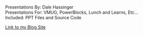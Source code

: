 Presentations By: Dale Hassinger  
Presentations For: VMUG, PowerBlocks, Lunch and Learns, Etc...  
Included: PPT Files and Source Code  

[Link to my Blog Site](www.vcrocs.info)
